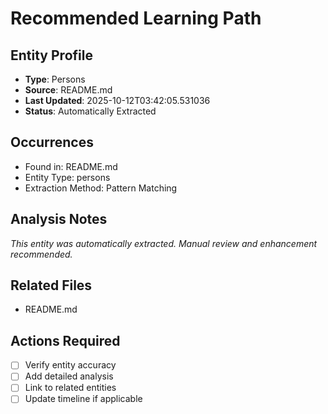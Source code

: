 # Recommended Learning Path

## Entity Profile
- **Type**: Persons
- **Source**: README.md
- **Last Updated**: 2025-10-12T03:42:05.531036
- **Status**: Automatically Extracted

## Occurrences
- Found in: README.md
- Entity Type: persons
- Extraction Method: Pattern Matching

## Analysis Notes
*This entity was automatically extracted. Manual review and enhancement recommended.*

## Related Files
- README.md

## Actions Required
- [ ] Verify entity accuracy
- [ ] Add detailed analysis
- [ ] Link to related entities
- [ ] Update timeline if applicable
